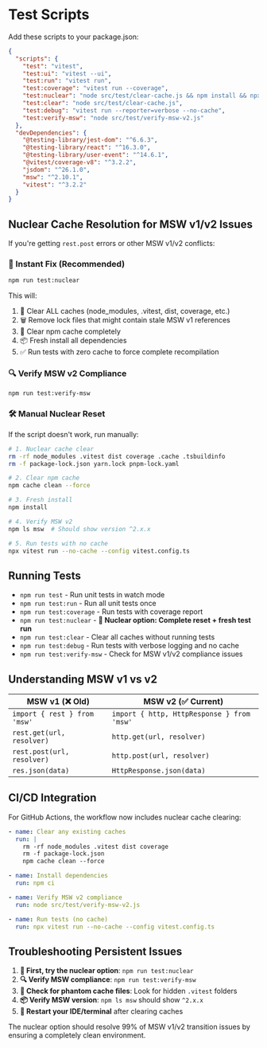 
# Test Scripts

Add these scripts to your package.json:

```json
{
  "scripts": {
    "test": "vitest",
    "test:ui": "vitest --ui",
    "test:run": "vitest run",
    "test:coverage": "vitest run --coverage",
    "test:nuclear": "node src/test/clear-cache.js && npm install && npx vitest run --no-cache --config vitest.config.ts",
    "test:clear": "node src/test/clear-cache.js",
    "test:debug": "vitest run --reporter=verbose --no-cache",
    "test:verify-msw": "node src/test/verify-msw-v2.js"
  },
  "devDependencies": {
    "@testing-library/jest-dom": "^6.6.3",
    "@testing-library/react": "^16.3.0",
    "@testing-library/user-event": "^14.6.1",
    "@vitest/coverage-v8": "^3.2.2",
    "jsdom": "^26.1.0",
    "msw": "^2.10.1",
    "vitest": "^3.2.2"
  }
}
```

## Nuclear Cache Resolution for MSW v1/v2 Issues

If you're getting `rest.post` errors or other MSW v1/v2 conflicts:

### 🚀 Instant Fix (Recommended)
```bash
npm run test:nuclear
```

This will:
1. 🧹 Clear ALL caches (node_modules, .vitest, dist, coverage, etc.)
2. 🗑️ Remove lock files that might contain stale MSW v1 references
3. 🧽 Clear npm cache completely
4. 📦 Fresh install all dependencies
5. ✅ Run tests with zero cache to force complete recompilation

### 🔍 Verify MSW v2 Compliance
```bash
npm run test:verify-msw
```

### 🛠️ Manual Nuclear Reset
If the script doesn't work, run manually:

```bash
# 1. Nuclear cache clear
rm -rf node_modules .vitest dist coverage .cache .tsbuildinfo
rm -f package-lock.json yarn.lock pnpm-lock.yaml

# 2. Clear npm cache
npm cache clean --force

# 3. Fresh install
npm install

# 4. Verify MSW v2
npm ls msw  # Should show version ^2.x.x

# 5. Run tests with no cache
npx vitest run --no-cache --config vitest.config.ts
```

## Running Tests

- `npm run test` - Run unit tests in watch mode
- `npm run test:run` - Run all unit tests once
- `npm run test:coverage` - Run tests with coverage report
- `npm run test:nuclear` - **🚀 Nuclear option: Complete reset + fresh test run**
- `npm run test:clear` - Clear all caches without running tests
- `npm run test:debug` - Run tests with verbose logging and no cache
- `npm run test:verify-msw` - Check for MSW v1/v2 compliance issues

## Understanding MSW v1 vs v2

| MSW v1 (❌ Old) | MSW v2 (✅ Current) |
|---|---|
| `import { rest } from 'msw'` | `import { http, HttpResponse } from 'msw'` |
| `rest.get(url, resolver)` | `http.get(url, resolver)` |
| `rest.post(url, resolver)` | `http.post(url, resolver)` |
| `res.json(data)` | `HttpResponse.json(data)` |

## CI/CD Integration

For GitHub Actions, the workflow now includes nuclear cache clearing:

```yaml
- name: Clear any existing caches
  run: |
    rm -rf node_modules .vitest dist coverage
    rm -f package-lock.json
    npm cache clean --force

- name: Install dependencies
  run: npm ci

- name: Verify MSW v2 compliance
  run: node src/test/verify-msw-v2.js

- name: Run tests (no cache)
  run: npx vitest run --no-cache --config vitest.config.ts
```

## Troubleshooting Persistent Issues

1. **🚀 First, try the nuclear option**: `npm run test:nuclear`
2. **🔍 Verify MSW compliance**: `npm run test:verify-msw`
3. **🧹 Check for phantom cache files**: Look for hidden `.vitest` folders
4. **📦 Verify MSW version**: `npm ls msw` should show `^2.x.x`
5. **🔄 Restart your IDE/terminal** after clearing caches

The nuclear option should resolve 99% of MSW v1/v2 transition issues by ensuring a completely clean environment.
